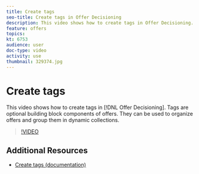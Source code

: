 ```yaml
---
title: Create tags
seo-title: Create tags in Offer Decisioning
description: This video shows how to create tags in Offer Decisioning. Tags are optional building block components of offers.
feature: offers
topics:
kt: 6753
audience: user
doc-type: video
activity: use
thumbnail: 329374.jpg
---
```


# Create tags

This video shows how to create tags in [!DNL Offer Decisioning]. Tags are optional building block components of offers. They can be used to organize offers and group them in dynamic collections.

>[!VIDEO](https://video.tv.adobe.com/v/329374?quality=12&learn=on)


## Additional Resources

* [Create tags (documentation)](https://experienceleague.adobe.com/docs/offer-decisioning/using/managing-offers-in-the-offer-library/creating-tags.html)